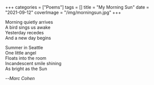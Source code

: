 +++
categories = ["Poems"]
tags = []
title = "My Morning Sun"
date = "2021-09-12"
coverImage = "/img/morningsun.jpg"
+++

<!--more-->
Morning quietly arrives  
A bird sings us awake  
Yesterday recedes  
And a new day begins  

Summer in Seattle  
One little angel  
Floats into the room  
Incandescent smile shining  
As bright as the Sun  

--<cite>Marc Cohen</cite>
